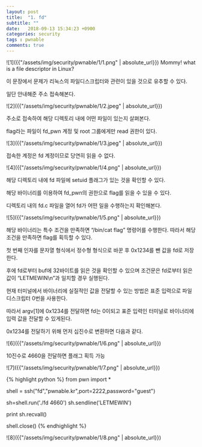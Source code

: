 ```yaml
---
layout: post
title:  "1. fd"
subtitle: ""
date:   2018-09-13 15:34:23 +0900
categories: security
tags : pwnable
comments: true
---
```



![1]({{"/assets/img/security/pwnable/1/1.png" | absolute_url}})
Mommy! what is a file descriptor in Linux?



이 문장에서 문제가 리눅스의 파일디스크립터와 관련이 있을 것으로 유추할 수 있다.



일단 안내해준 주소 접속해본다.


![2]({{"/assets/img/security/pwnable/1/2.jpeg" | absolute_url}})

주소로 접속하여 해당 디렉토리 내에 어떤 파일이 있는지 살펴본다.



flag라는 파일이 fd_pwn 계정 및 root 그룹에게만 read 권한이 있다.

![3]({{"/assets/img/security/pwnable/1/3.jpeg" | absolute_url}})

접속한 계정은 fd 계정이므로 당연히 읽을 수 없다.

![4]({{"/assets/img/security/pwnable/1/4.png" | absolute_url}})

해당 디렉토리 내에 fd 파일에 setuid 플래그가 있는 것을 확인할 수 있다.



해당 바이너리를 이용하여 fd_pwn의 권한으로 flag를 읽을 수 있을 수 있다.



디렉토리 내의 fd.c 파일을 열어 fd가 어떤 일을 수행하는지 확인해본다.

![5]({{"/assets/img/security/pwnable/1/5.png" | absolute_url}})

해당 바이너리는 특수 조건을 만족하면 “/bin/cat flag” 명령어를 수행한다. 따라서 해당 조건을 만족하면 flag를 획득할 수 있다.



첫 번째 인자를 문자열 형식에서 정수형 형식으로 바꾼 후 0x1234를 뺀 값을 fd로 저장한다.



후에 fd로부터 buf에 32바이트를 읽은 것을 확인할 수 있으며 조건문은 fd로부터 읽은 값이 “LETMEWIN\n”과 일치할 경우 실행된다. 



현재 터미널에서 바이너리에 실질적인 값을 전달할 수 있는 방법은 표준 입력으로 파일디스크립터 0번을 사용한다. 



따라서 argv[1]에 0x1234를 전달하면 fd는 0이되고 표준 입력인 터미널로 바이너리에 입력 값을 전달할 수 있게된다. 



0x1234를 전달하기 위해 먼저 십진수로 변환하면 다음과 같다.

![6]({{"/assets/img/security/pwnable/1/6.png" | absolute_url}})

10진수로 4660을 전달하면 플래그 획득 가능



![7]({{"/assets/img/security/pwnable/1/7.png" | absolute_url}})


{% highlight python %}
from pwn import *
 
shell = ssh("fd","pwnable.kr",port=2222,password="guest")
 
sh=shell.run('./fd 4660')
sh.sendline('LETMEWIN')
 
print sh.recvall()
 
shell.close()
{% endhighlight %}

![8]({{"/assets/img/security/pwnable/1/8.png" | absolute_url}})